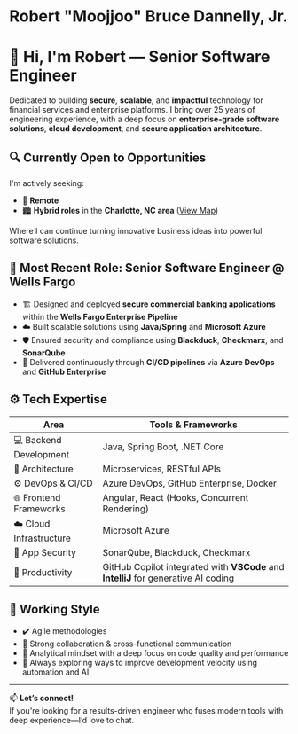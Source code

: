 # Robert "Moojjoo" Bruce Dannelly, Jr.

# 👋 Hi, I'm Robert — Senior Software Engineer

Dedicated to building **secure**, **scalable**, and **impactful** technology for financial services and enterprise platforms. I bring over 25 years of engineering experience, with a deep focus on **enterprise-grade software solutions**, **cloud development**, and **secure application architecture**.

## 🔍 Currently Open to Opportunities

I'm actively seeking:

- 📡 **Remote**
- 🏙️ **Hybrid roles** in the **Charlotte, NC area** ([View Map](https://goo.gl/45ewvA))

Where I can continue turning innovative business ideas into powerful software solutions.

## 💼 Most Recent Role: Senior Software Engineer @ Wells Fargo

- 🏗️ Designed and deployed **secure commercial banking applications** within the **Wells Fargo Enterprise Pipeline**
- ☁️ Built scalable solutions using **Java/Spring** and **Microsoft Azure**
- 🛡️ Ensured security and compliance using **Blackduck**, **Checkmarx**, and **SonarQube**
- 🔄 Delivered continuously through **CI/CD pipelines** via **Azure DevOps** and **GitHub Enterprise**

## ⚙️ Tech Expertise

| Area                    | Tools & Frameworks                                                                 |
|-------------------------|------------------------------------------------------------------------------------|
| 💻 Backend Development  | Java, Spring Boot, .NET Core                                                       |
| 🧩 Architecture         | Microservices, RESTful APIs                                                        |
| ⚙️ DevOps & CI/CD       | Azure DevOps, GitHub Enterprise, Docker                                            |
| 🌐 Frontend Frameworks  | Angular, React (Hooks, Concurrent Rendering)                                      |
| ☁️ Cloud Infrastructure | Microsoft Azure                                                                   |
| 🔐 App Security         | SonarQube, Blackduck, Checkmarx                                                    |
| 🧠 Productivity         | GitHub Copilot integrated with **VSCode** and **IntelliJ** for generative AI coding |

## 🔁 Working Style

- ✔️ Agile methodologies
- 💬 Strong collaboration & cross-functional communication
- 🔎 Analytical mindset with a deep focus on code quality and performance
- 🚀 Always exploring ways to improve development velocity using automation and AI

---

📫 **Let’s connect!**  
If you're looking for a results-driven engineer who fuses modern tools with deep experience—I’d love to chat.
